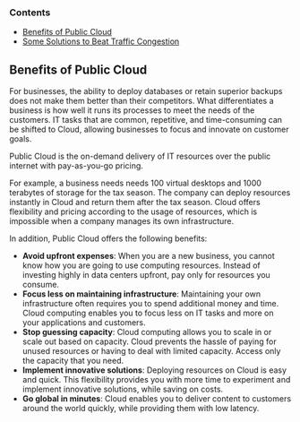 ### Contents
- [Benefits of Public Cloud](#benefits-of-public-cloud)
- [Some Solutions to Beat Traffic Congestion](#some-solutions-to-beat-traffic-congestion)
## Benefits of Public Cloud
For businesses, the ability to deploy databases or retain superior backups does not make them better than their competitors. What differentiates a business is how well it runs its processes to meet the needs of the customers. IT tasks that are common, repetitive, and time-consuming can be shifted to Cloud, allowing businesses to focus and innovate on customer goals.

Public Cloud is the on-demand delivery of IT resources over the public internet with pay-as-you-go pricing. 

For example, a business needs needs 100 virtual desktops and 1000 terabytes of storage for the tax season. The company can deploy resources instantly in Cloud and return them after the tax season. Cloud offers flexibility and pricing according to the usage of resources, which is impossible when a company manages its own infrastructure.

In addition, Public Cloud offers the following benefits:
- **Avoid upfront expenses**: When you are a new business, you cannot know how you are going to use computing resources. Instead of investing highly in data centers upfront, pay only for resources you consume.
- **Focus less on maintaining infrastructure**: Maintaining your own infrastructure often requires you to spend additional money and time. Cloud computing enables you to focus less on IT tasks and more on your applications and customers.
- **Stop guessing capacity**: Cloud computing allows you to scale in or scale out based on capacity. Cloud prevents the hassle of paying for unused resources or having to deal with limited capacity. Access only the capacity that you need. 
- **Implement innovative solutions**: Deploying resources on Cloud is easy and quick. This flexibility provides you with more time to experiment and implement innovative solutions, while saving on costs.
- **Go global in minutes**: Cloud enables you to deliver content to customers around the world quickly, while providing them with low latency.

